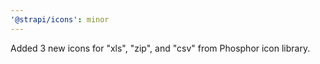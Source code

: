 ```yaml
---
'@strapi/icons': minor
---
```


Added 3 new icons for "xls", "zip", and "csv" from Phosphor icon library.
